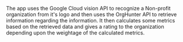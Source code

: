 The app uses the Google Cloud vision API to recognize a Non-profit organization from it's logo and then uses the OrgHunter API to retrieve information regarding the information. It then calculates some metrics based on the retrieved data and gives a rating to the organization depending upon the weightage of the calculated metrics.

